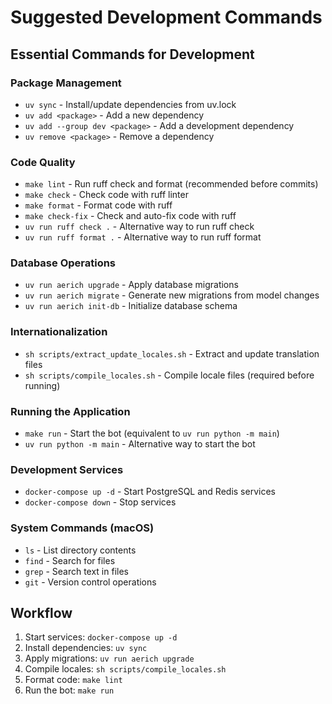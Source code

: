 # Suggested Development Commands

## Essential Commands for Development

### Package Management
- `uv sync` - Install/update dependencies from uv.lock
- `uv add <package>` - Add a new dependency
- `uv add --group dev <package>` - Add a development dependency
- `uv remove <package>` - Remove a dependency

### Code Quality
- `make lint` - Run ruff check and format (recommended before commits)
- `make check` - Check code with ruff linter
- `make format` - Format code with ruff
- `make check-fix` - Check and auto-fix code with ruff
- `uv run ruff check .` - Alternative way to run ruff check
- `uv run ruff format .` - Alternative way to run ruff format

### Database Operations
- `uv run aerich upgrade` - Apply database migrations
- `uv run aerich migrate` - Generate new migrations from model changes
- `uv run aerich init-db` - Initialize database schema

### Internationalization
- `sh scripts/extract_update_locales.sh` - Extract and update translation files
- `sh scripts/compile_locales.sh` - Compile locale files (required before running)

### Running the Application
- `make run` - Start the bot (equivalent to `uv run python -m main`)
- `uv run python -m main` - Alternative way to start the bot

### Development Services
- `docker-compose up -d` - Start PostgreSQL and Redis services
- `docker-compose down` - Stop services

### System Commands (macOS)
- `ls` - List directory contents
- `find` - Search for files
- `grep` - Search text in files  
- `git` - Version control operations

## Workflow
1. Start services: `docker-compose up -d`
2. Install dependencies: `uv sync`
3. Apply migrations: `uv run aerich upgrade`
4. Compile locales: `sh scripts/compile_locales.sh`
5. Format code: `make lint`
6. Run the bot: `make run`